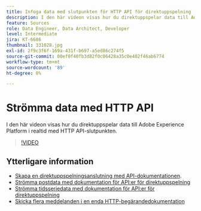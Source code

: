 ```yaml
---
title: Infoga data med slutpunkten för HTTP API för direktuppspelning
description: I den här videon visas hur du direktuppspelar data till Adobe Experience Platform i realtid med HTTP API-slutpunkten.
feature: Sources
role: Data Engineer, Data Architect, Developer
level: Intermediate
jira: KT-6686
thumbnail: 331028.jpg
exl-id: 2f9c3f6f-169a-431f-b697-a5ed86c274f5
source-git-commit: 00ef0f40fb3d82f0c06428a35c0e402f46ab6774
workflow-type: tm+mt
source-wordcount: '89'
ht-degree: 0%

---
```


# Strömma data med HTTP API

I den här videon visas hur du direktuppspelar data till Adobe Experience Platform i realtid med HTTP API-slutpunkten.

>[!VIDEO](https://video.tv.adobe.com/v/331028?learn=on)

## Ytterligare information

* [Skapa en direktuppspelningsanslutning med API-dokumentationen](https://experienceleague.adobe.com/docs/experience-platform/sources/api-tutorials/create/streaming/http.html).
* [Strömma postdata med dokumentation för API:er för direktuppspelning](https://experienceleague.adobe.com/docs/experience-platform/ingestion/tutorials/streaming-record-data.html)
* [Strömma tidsseriedata med dokumentation för API:er för direktuppspelning](https://experienceleague.adobe.com/docs/experience-platform/ingestion/tutorials/streaming-time-series-data.html)
* [Skicka flera meddelanden i en enda HTTP-begärandedokumentation](https://experienceleague.adobe.com/docs/experience-platform/ingestion/tutorials/streaming-multiple-messages.html)